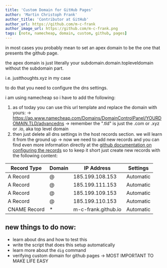 ```yaml
---
title: 'Custom Domain for GitHub Pages'
author: 'Martin Christoph Frank'
author_title: 'Contributor at GitHub'
author_url: https://github.com/m-c-frank
author_image_url: https://github.com/m-c-frank.png
tags: [note, namecheap, domain, custom, github, pages]
---
```


in most cases you probably mean to set an apex domain to be the one that presents the github page.

the apex domain is just literally your subdomain.domain.topleveldomain without the subdomain part.

i.e. justthoughts.xyz in my case

to do that you need to configure the dns settings.

i am using namecheap so i have to add the following:

1. as of today you can use this url template and replace the domain with yours:
  -> https://ap.www.namecheap.com/Domains/DomainControlPanel/YOURDOMAIN.TLD/advancedns 
  -> remember the ".tld" is just the .com or .xyz or .io, aka top level domain
2. then just delete all dns settings in the host records section. we will learn it from the ground up
  -> now we need to add new records and you can find even more information directly at the [github documentation on configuring the records](https://docs.github.com/en/pages/configuring-a-custom-domain-for-your-github-pages-site/managing-a-custom-domain-for-your-github-pages-site#dns-records-for-your-custom-domain)
so to keep it short just create new records with the following content:

| Record Type  | Domain | IP Address          | Settings  |
|--------------|--------|---------------------|-----------|
| A Record     | @      | 185.199.108.153     | Automatic |
| A Record     | @      | 185.199.111.153     | Automatic |
| A Record     | @      | 185.199.109.153     | Automatic |
| A Record     | @      | 185.199.110.153     | Automatic |
| CNAME Record | *      | m-c-frank.github.io | Automatic |


## new things to do now:
- learn about dns and how to test this
- write the script that does this setup automatically
- learn more about the `dig` command
- verifying custom domain for github pages -> MOST IMPORTANT TO MAKE LIFE EASY

